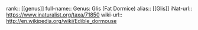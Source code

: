

rank:: [[genus]]
full-name:: Genus: Glis (Fat Dormice)
alias:: [[Glis]]
iNat-url:: https://www.inaturalist.org/taxa/71850
wiki-url:: http://en.wikipedia.org/wiki/Edible_dormouse